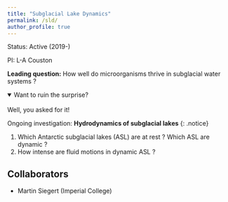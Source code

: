 ```yaml
---
title: "Subglacial Lake Dynamics"
permalink: /sld/
author_profile: true
---
```


Status: Active (2019-)

PI: L-A Couston

**Leading question:** How well do microorganisms thrive in subglacial water systems ?

<details open>
<summary>Want to ruin the surprise?</summary>
<br>
Well, you asked for it!
</details>

Ongoing investigation: **Hydrodynamics of subglacial lakes** 
{: .notice} 

1. Which Antarctic subglacial lakes (ASL) are at rest ? Which ASL are dynamic ? 
1. How intense are fluid motions in dynamic ASL ?

## Collaborators
- Martin Siegert (Imperial College)

